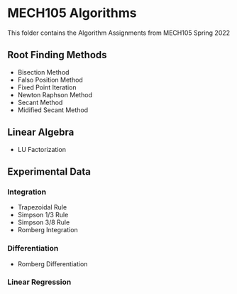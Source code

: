 # MECH105 Algorithms
This folder contains the Algorithm Assignments from MECH105 Spring 2022

## Root Finding Methods
* Bisection Method
* Falso Position Method
* Fixed Point Iteration
* Newton Raphson Method
* Secant Method
* Midified Secant Method

## Linear Algebra
* LU Factorization

## Experimental Data
### Integration
* Trapezoidal Rule
* Simpson 1/3 Rule
* Simpson 3/8 Rule
* Romberg Integration

### Differentiation
* Romberg Differentiation

### Linear Regression
